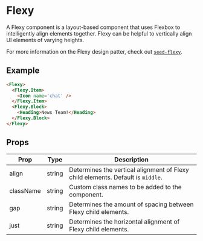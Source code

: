 # Flexy

A Flexy component is a layout-based component that uses Flexbox to intelligently align elements together. Flexy can be helpful to vertically align UI elements of varying heights.

For more information on the Flexy design patter, check out [`seed-flexy`](http://developer.helpscout.net/seed/packs/seed-flexy/).


## Example

```html
<Flexy>
  <Flexy.Item>
    <Icon name='chat' />
  </Flexy.Item>
  <Flexy.Block>
    <Heading>News Team!</Heading>
  </Flexy.Block>
</Flexy>
```


## Props

| Prop | Type | Description |
| --- | --- | --- |
| align | string | Determines the vertical alignment of Flexy child elements. Default is `middle`. |
| className | string | Custom class names to be added to the component. |
| gap | string | Determines the amount of spacing between Flexy child elements. |
| just | string | Determines the horizontal alignment of Flexy child elements. |
